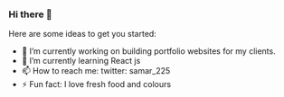 ### Hi there 👋

Here are some ideas to get you started:

- 🔭 I’m currently working on building portfolio websites for my clients.
- 🌱 I’m currently learning React js
- 📫 How to reach me: twitter: samar_225
- ⚡ Fun fact: I love fresh food and colours

